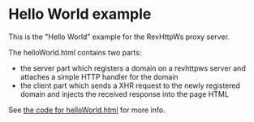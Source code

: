 Hello World example
===================

This is the "Hello World" example for the RevHttpWs proxy server.

The helloWorld.html contains two parts:

* the server part which registers a domain on a revhttpws server and attaches a simple HTTP handler for the domain
* the client part which sends a XHR request to the newly registered domain and injects the received response into the page HTML

See [the code for helloWorld.html](https://github.com/izuzak/node-revhttpws/blob/master/examples/hello-world/helloWorld.html) for more info.
